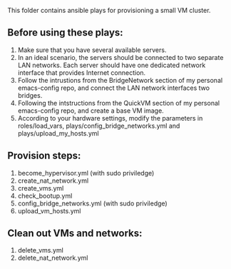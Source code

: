 This folder contains ansible plays for provisioning a small VM cluster.

## Before using these plays:
1. Make sure that you have several available servers.
2. In an ideal scenario, the servers should be connected to two separate LAN networks. Each server should have one dedicated network interface that provides Internet connection.
3. Follow the intrustions from the BridgeNetwork section of my personal emacs-config repo, and connect the LAN network interfaces two bridges.
4. Following the intstructions from the QuickVM section of my personal emacs-config repo, and create a base VM image.
3. According to your hardware settings, modify the parameters in roles/load_vars, plays/config_bridge_networks.yml and plays/upload_my_hosts.yml

## Provision steps:
1. become_hypervisor.yml (with sudo priviledge)
2. create_nat_network.yml
3. create_vms.yml
4. check_bootup.yml
5. config_bridge_networks.yml (with sudo priviledge)
6. upload_vm_hosts.yml

## Clean out VMs and networks:
1. delete_vms.yml
2. delete_nat_network.yml